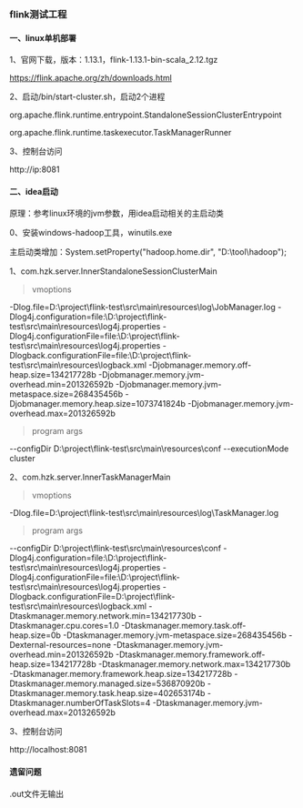### flink测试工程

#### 一、linux单机部署
1、官网下载，版本：1.13.1，flink-1.13.1-bin-scala_2.12.tgz

https://flink.apache.org/zh/downloads.html

2、启动/bin/start-cluster.sh，启动2个进程

org.apache.flink.runtime.entrypoint.StandaloneSessionClusterEntrypoint

org.apache.flink.runtime.taskexecutor.TaskManagerRunner

3、控制台访问

http://ip:8081

#### 二、idea启动
原理：参考linux环境的jvm参数，用idea启动相关的主启动类

0、安装windows-hadoop工具，winutils.exe

主启动类增加：System.setProperty("hadoop.home.dir", "D:\\tool\\hadoop");

1、com.hzk.server.InnerStandaloneSessionClusterMain

> vmoptions

-Dlog.file=D:\project\flink-test\src\main\resources\log\JobManager.log
-Dlog4j.configuration=file:\D:\project\flink-test\src\main\resources\log4j.properties
-Dlog4j.configurationFile=file:\D:\project\flink-test\src\main\resources\log4j.properties
-Dlogback.configurationFile=file:\D:\project\flink-test\src\main\resources\logback.xml
-Djobmanager.memory.off-heap.size=134217728b
-Djobmanager.memory.jvm-overhead.min=201326592b
-Djobmanager.memory.jvm-metaspace.size=268435456b
-Djobmanager.memory.heap.size=1073741824b
-Djobmanager.memory.jvm-overhead.max=201326592b

> program args

--configDir D:\project\flink-test\src\main\resources\conf
--executionMode cluster

2、com.hzk.server.InnerTaskManagerMain

> vmoptions

-Dlog.file=D:\project\flink-test\src\main\resources\log\TaskManager.log

> program args

--configDir D:\project\flink-test\src\main\resources\conf
-Dlog4j.configuration=file:\D:\project\flink-test\src\main\resources\log4j.properties
-Dlog4j.configurationFile=file:\D:\project\flink-test\src\main\resources\log4j.properties
-Dlogback.configurationFile=D:\project\flink-test\src\main\resources\logback.xml
-Dtaskmanager.memory.network.min=134217730b
-Dtaskmanager.cpu.cores=1.0
-Dtaskmanager.memory.task.off-heap.size=0b
-Dtaskmanager.memory.jvm-metaspace.size=268435456b
-Dexternal-resources=none
-Dtaskmanager.memory.jvm-overhead.min=201326592b
-Dtaskmanager.memory.framework.off-heap.size=134217728b
-Dtaskmanager.memory.network.max=134217730b
-Dtaskmanager.memory.framework.heap.size=134217728b
-Dtaskmanager.memory.managed.size=536870920b
-Dtaskmanager.memory.task.heap.size=402653174b
-Dtaskmanager.numberOfTaskSlots=4
-Dtaskmanager.memory.jvm-overhead.max=201326592b

3、控制台访问

http://localhost:8081


#### 遗留问题
.out文件无输出